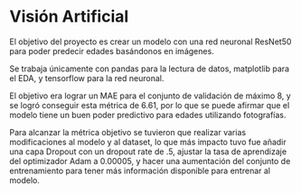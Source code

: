 # Visión Artificial

El objetivo del proyecto es crear un modelo con una red neuronal ResNet50 para poder predecir edades basándonos en imágenes.

Se trabaja únicamente con pandas para la lectura de datos, matplotlib para el EDA, y tensorflow para la red neuronal.

El objetivo era lograr un MAE para el conjunto de validación de máximo 8, y se logró conseguir esta métrica de 6.61, por lo que se puede afirmar que el modelo tiene un buen poder predictivo para edades utilizando fotografías.

Para alcanzar la métrica objetivo se tuvieron que realizar varias modificaciones al modelo y al dataset, lo que más impacto tuvo fue añadir una capa Dropout con un dropout rate de .5, ajustar la tasa de aprendizaje del optimizador Adam a 0.00005, y hacer una aumentación del conjunto de entrenamiento para tener más información disponible para entrenar al modelo.